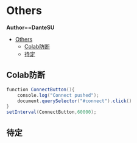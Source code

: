 # Others

**Author==DanteSU**

<!-- TOC -->

- [Others](#others)
  - [Colab防断](#colab防断)
  - [待定](#待定)

<!-- /TOC -->

## Colab防断

```java
function ConnectButton(){
    console.log("Connect pushed"); 
    document.querySelector("#connect").click() 
}
setInterval(ConnectButton,60000);
```

## 待定